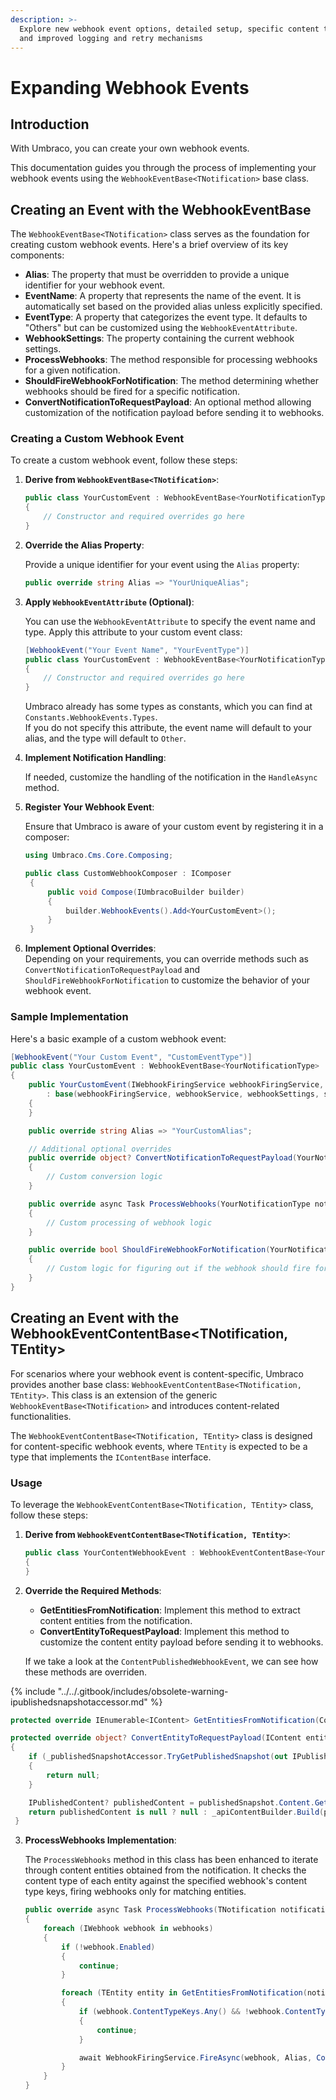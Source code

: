 ```yaml
---
description: >-
  Explore new webhook event options, detailed setup, specific content triggers,
  and improved logging and retry mechanisms
---
```


# Expanding Webhook Events

## Introduction

With Umbraco, you can create your own webhook events.

This documentation guides you through the process of implementing your webhook events using the `WebhookEventBase<TNotification>` base class.

## Creating an Event with the WebhookEventBase

The `WebhookEventBase<TNotification>` class serves as the foundation for creating custom webhook events. Here's a brief overview of its key components:

* **Alias**: The property that must be overridden to provide a unique identifier for your webhook event.
* **EventName**: A property that represents the name of the event. It is automatically set based on the provided alias unless explicitly specified.
* **EventType**: A property that categorizes the event type. It defaults to "Others" but can be customized using the `WebhookEventAttribute`.
* **WebhookSettings**: The property containing the current webhook settings.
* **ProcessWebhooks**: The method responsible for processing webhooks for a given notification.
* **ShouldFireWebhookForNotification**: The method determining whether webhooks should be fired for a specific notification.
* **ConvertNotificationToRequestPayload**: An optional method allowing customization of the notification payload before sending it to webhooks.

### Creating a Custom Webhook Event

To create a custom webhook event, follow these steps:

1.  **Derive from `WebhookEventBase<TNotification>`**:

    ```csharp
    public class YourCustomEvent : WebhookEventBase<YourNotificationType>
    {
        // Constructor and required overrides go here
    }
    ```
2.  **Override the Alias Property**:

    Provide a unique identifier for your event using the `Alias` property:

    ```csharp
    public override string Alias => "YourUniqueAlias";
    ```
3.  **Apply `WebhookEventAttribute` (Optional)**:

    You can use the `WebhookEventAttribute` to specify the event name and type. Apply this attribute to your custom event class:

    ```csharp
    [WebhookEvent("Your Event Name", "YourEventType")]
    public class YourCustomEvent : WebhookEventBase<YourNotificationType>
    {
        // Constructor and required overrides go here
    }
    ```

    Umbraco already has some types as constants, which you can find at `Constants.WebhookEvents.Types`.\
    If you do not specify this attribute, the event name will default to your alias, and the type will default to `Other`.
4.  **Implement Notification Handling**:

    If needed, customize the handling of the notification in the `HandleAsync` method.
5.  **Register Your Webhook Event**:

    Ensure that Umbraco is aware of your custom event by registering it in a composer:

    ```csharp
    using Umbraco.Cms.Core.Composing;

    public class CustomWebhookComposer : IComposer
     {
         public void Compose(IUmbracoBuilder builder)
         {
             builder.WebhookEvents().Add<YourCustomEvent>();
         }
     }
    ```
6. **Implement Optional Overrides**:\
   Depending on your requirements, you can override methods such as `ConvertNotificationToRequestPayload` and `ShouldFireWebhookForNotification` to customize the behavior of your webhook event.

### Sample Implementation

Here's a basic example of a custom webhook event:

```csharp
[WebhookEvent("Your Custom Event", "CustomEventType")]
public class YourCustomEvent : WebhookEventBase<YourNotificationType>
{
    public YourCustomEvent(IWebhookFiringService webhookFiringService, IWebhookService webhookService, IOptionsMonitor<WebhookSettings> webhookSettings, IServerRoleAccessor serverRoleAccessor)
        : base(webhookFiringService, webhookService, webhookSettings, serverRoleAccessor)
    {
    }

    public override string Alias => "YourCustomAlias";

    // Additional optional overrides
    public override object? ConvertNotificationToRequestPayload(YourNotificationType notification)
    {
        // Custom conversion logic
    }

    public override async Task ProcessWebhooks(YourNotificationType notification, IEnumerable<IWebhook> webhooks, CancellationToken cancellationToken)
    {
        // Custom processing of webhook logic
    }

    public override bool ShouldFireWebhookForNotification(YourNotificationType notificationObject)
    {
        // Custom logic for figuring out if the webhook should fire for a given notification.
    }
}
```

## Creating an Event with the WebhookEventContentBase\<TNotification, TEntity>

For scenarios where your webhook event is content-specific, Umbraco provides another base class: `WebhookEventContentBase<TNotification, TEntity>`. This class is an extension of the generic `WebhookEventBase<TNotification>` and introduces content-related functionalities.

The `WebhookEventContentBase<TNotification, TEntity>` class is designed for content-specific webhook events, where `TEntity` is expected to be a type that implements the `IContentBase` interface.

### Usage

To leverage the `WebhookEventContentBase<TNotification, TEntity>` class, follow these steps:

1.  **Derive from `WebhookEventContentBase<TNotification, TEntity>`**:

    ```csharp
    public class YourContentWebhookEvent : WebhookEventContentBase<YourNotificationType, YourContentBaseType>
    {
    }
    ```
2.  **Override the Required Methods**:

    * **GetEntitiesFromNotification**: Implement this method to extract content entities from the notification.
    * **ConvertEntityToRequestPayload**: Implement this method to customize the content entity payload before sending it to webhooks.

    If we take a look at the `ContentPublishedWebhookEvent`, we can see how these methods are overriden.

{% include "../../.gitbook/includes/obsolete-warning-ipublishedsnapshotaccessor.md" %}

```csharp
protected override IEnumerable<IContent> GetEntitiesFromNotification(ContentPublishedNotification notification) => notification.PublishedEntities;

protected override object? ConvertEntityToRequestPayload(IContent entity)
{
    if (_publishedSnapshotAccessor.TryGetPublishedSnapshot(out IPublishedSnapshot? publishedSnapshot) is false || publishedSnapshot!.Content is null)
    {
        return null;
    }

    IPublishedContent? publishedContent = publishedSnapshot.Content.GetById(entity.Key);
    return publishedContent is null ? null : _apiContentBuilder.Build(publishedContent);
 }
```

3.  **ProcessWebhooks Implementation**:

    The `ProcessWebhooks` method in this class has been enhanced to iterate through content entities obtained from the notification. It checks the content type of each entity against the specified webhook's content type keys, firing webhooks only for matching entities.

    ```csharp
    public override async Task ProcessWebhooks(TNotification notification, IEnumerable<IWebhook> webhooks, CancellationToken cancellationToken)
    {
        foreach (IWebhook webhook in webhooks)
        {
            if (!webhook.Enabled)
            {
                continue;
            }

            foreach (TEntity entity in GetEntitiesFromNotification(notification))
            {
                if (webhook.ContentTypeKeys.Any() && !webhook.ContentTypeKeys.Contains(entity.ContentType.Key))
                {
                    continue;
                }

                await WebhookFiringService.FireAsync(webhook, Alias, ConvertEntityToRequestPayload(entity), cancellationToken);
            }
        }
    }
    ```
